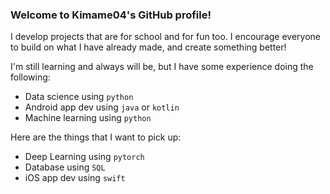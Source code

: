 ### Welcome to Kimame04's GitHub profile!

I develop projects that are for school and for fun too. I encourage everyone to build on what I have already made, and create something better! 

I'm still learning and always will be, but I have some experience doing the following:
- Data science using `python`
- Android app dev using `java` or `kotlin`
- Machine learning using `python`

Here are the things that I want to pick up:
- Deep Learning using `pytorch`
- Database using `SQL`
- iOS app dev using `swift`
